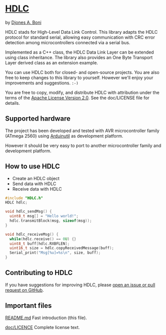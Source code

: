 # [HDLC](https://github.com/djboni/hdlc)

by [Djones A. Boni](https://twitter.com/djonesboni)


HDLC stads for High-Level Data Link Control. This library adapts the HDLC
protocol for standard serial, allowing easy communication with CRC error
detection among microcontrollers connected via a serial bus.

Implemented as a C++ class, the HDLC Data Link Layer can be extended using class
inheritance. The library also provides an One Byte Transport Layer derived class
as an extension example.

You can use HDLC both for closed- and open-source projects. You are also
free to keep changes to this library to yourself. However we'll enjoy your
improvements and suggestions. `:-)`

You are free to copy, modify, and distribute HDLC with attribution under
the terms of the
[Apache License Version 2.0](http://www.apache.org/licenses/LICENSE-2.0).
See the doc/LICENSE file for details.


## Supported hardware

The project has been developed and tested with AVR microcontroller family
(ATmega 2560) using [Arduinutil](https://github.com/djboni/arduinutil) as
development platform.

However it should be very easy to port to another microcontroller family and
development platform.


## How to use HDLC

* Create an HDLC object
* Send data with HDLC
* Receive data with HDLC

```cpp
#include "HDLC.h"
HDLC hdlc;

void hdlc_sendMsg() {
  uint8_t msg[] = "Hello world!";
  hdlc.transmitBlock(msg, sizeof(msg));
}

void hdlc_receiveMsg() {
  while(hdlc.receive() == 0U) {}
  uint8_t buff[hdlc.RXBFLEN];
  uint16_t size = hdlc.copyReceivedMessage(buff);
  Serial_print("Msg[%u]=%s\n", size, buff);
}
```


## Contributing to HDLC

If you have suggestions for improving HDLC, please
[open an issue or pull request on GitHub](https://github.com/djboni/hdlc).


## Important files

[README.md](https://github.com/djboni/hdlc/blob/master/README.md)
Fast introduction (this file).

[doc/LICENCE](https://github.com/djboni/hdlc/blob/master/doc/LICENSE)
Complete license text.

